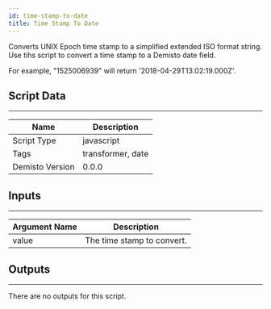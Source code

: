 ```yaml
---
id: time-stamp-to-date
title: Time Stamp To Date
---
```


Converts UNIX Epoch time stamp to a simplified extended ISO format string. Use tihs script to convert a time stamp to a Demisto date field.

For example, "1525006939" will return '2018-04-29T13:02:19.000Z'.

## Script Data
---

| **Name** | **Description** |
| --- | --- |
| Script Type | javascript |
| Tags | transformer, date |
| Demisto Version | 0.0.0 |

## Inputs
---

| **Argument Name** | **Description** |
| --- | --- |
| value | The time stamp to convert. |

## Outputs
---
There are no outputs for this script.

